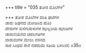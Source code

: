 +++
title = "035 ತೋರ ಮೊಲೆಗಳ"

+++
ತೋರ ಮೊಲೆಗಳ ದಂತಿ ಘಟೆಗಳ  
ಚಾರು ಜಘನದ ಜೋಡಿಸಿದ ಹೊಂ  
ದೇರುಗಳ ಸುಳಿಗುರುಳುಗಳ ಝಲ್ಲರಿಯ ಝಾಡಿಗಳ   
ಚಾರುನಯನದ ಚಪಲಗತಿಗಳ  
ವಾರುವಂಗಳ ಮೇಲು ವಸನದ    
ಸಾರ ಸಿಂಧದ ಸೇನೆ ನಡೆದುದು ಸತಿಯ ಬಳಸಿನಲಿ      ॥35॥